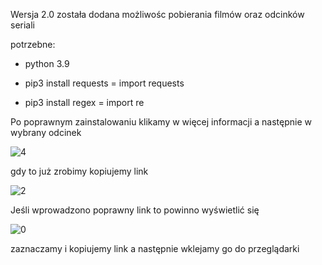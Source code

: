 Wersja 2.0 została dodana możliwośc pobierania filmów oraz odcinków seriali

potrzebne:
 
   - python 3.9
 
   - pip3 install requests = import requests
 
   - pip3 install regex = import re
   
   
Po poprawnym zainstalowaniu klikamy w więcej informacji a następnie w wybrany odcinek

![4](https://user-images.githubusercontent.com/98317764/220185958-a0b2a2b1-f1b2-4ec3-acbe-6ad6c5a6e82c.png)

gdy to już zrobimy kopiujemy link

![2](https://user-images.githubusercontent.com/98317764/220185160-cee34107-831e-4f01-9b0f-32b6acdd2cc4.png)

Jeśli wprowadzono poprawny link to powinno wyświetlić się


![0](https://user-images.githubusercontent.com/98317764/225727885-82e14bd7-1ed7-426a-8551-41e7e4fa1018.png)


zaznaczamy i kopiujemy link a następnie wklejamy go do przeglądarki

